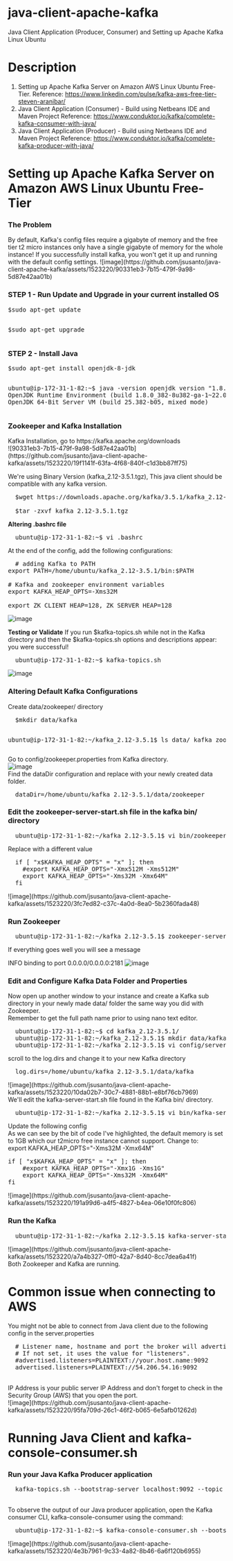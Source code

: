 # java-client-apache-kafka
Java Client Application (Producer, Consumer) and Setting up Apache Kafka Linux Ubuntu
# Description
1. Setting up Apache Kafka Server on Amazon AWS Linux Ubuntu Free-Tier.
Reference: https://www.linkedin.com/pulse/kafka-aws-free-tier-steven-aranibar/
3. Java Client Application (Consumer) - Build using Netbeans IDE and Maven Project
Reference: https://www.conduktor.io/kafka/complete-kafka-consumer-with-java/
4. Java Client Application (Producer) - Build using Netbeans IDE and Maven Project
Reference: https://www.conduktor.io/kafka/complete-kafka-producer-with-java/
# Setting up Apache Kafka Server on Amazon AWS Linux Ubuntu Free-Tier
<h3>The Problem</h3>
By default, Kafka's config files require a gigabyte of memory and the free tier t2 micro instances only have a single gigabyte of memory for the whole instance! If you successfully install kafka, you won't get it up and running with the default config settings.
![image](https://github.com/jsusanto/java-client-apache-kafka/assets/1523220/90331eb3-7b15-479f-9a98-5d87e42aa01b)
<h3>STEP 1 - Run Update and Upgrade in your current installed OS </h3>
<pre>
$sudo apt-get update

$sudo apt-get upgrade
</pre>
<h3>STEP 2 - Install Java</h3>
<pre>
$sudo apt-get install openjdk-8-jdk

ubuntu@ip-172-31-1-82:~$ java -version
openjdk version "1.8.0_382"
OpenJDK Runtime Environment (build 1.8.0_382-8u382-ga-1~22.04.1-b05)
OpenJDK 64-Bit Server VM (build 25.382-b05, mixed mode)
</pre>
<h3>Zookeeper and Kafka Installation</h3>
Kafka Installation, go to https://kafka.apache.org/downloads <br/>
![90331eb3-7b15-479f-9a98-5d87e42aa01b](https://github.com/jsusanto/java-client-apache-kafka/assets/1523220/19f1141f-63fa-4f68-840f-c1d3bb87ff75)

We're using Binary Version (kafka_2.12-3.5.1.tgz), This java client should be compatible with any kafka version.

<pre>
  $wget https://downloads.apache.org/kafka/3.5.1/kafka_2.12-3.5.1.tgz

  $tar -zxvf kafka_2.12-3.5.1.tgz
</pre>

<b>Altering .bashrc file</b>
<pre>
  ubuntu@ip-172-31-1-82:~$ vi .bashrc  
</pre>
At the end of the config, add the following configurations:
<pre>
  # adding Kafka to PATH
export PATH=/home/ubuntu/kafka_2.12-3.5.1/bin:$PATH

# Kafka and zookeeper environment variables
export KAFKA_HEAP_OPTS=-Xms32M

export ZK_CLIENT_HEAP=128, ZK_SERVER_HEAP=128
</pre>
![image](https://github.com/jsusanto/java-client-apache-kafka/assets/1523220/c1e10ee6-d277-4ef9-baa7-43f480e3ff77)

<b>Testing or Validate</b>
If you run $kafka-topics.sh while not in the Kafka directory and then the $kafka-topics.sh options and descriptions appear: you were successful!
<pre>
  ubuntu@ip-172-31-1-82:~$ kafka-topics.sh
</pre>
![image](https://github.com/jsusanto/java-client-apache-kafka/assets/1523220/2b773409-fc25-47fb-8603-4ee7af814b67)
<h3>Altering Default Kafka Configurations</h3>
Create data/zookeeper/ directory
<pre>
  $mkdir data/kafka
  
  ubuntu@ip-172-31-1-82:~/kafka_2.12-3.5.1$ ls data/
kafka  zookeeper
</pre>
Go to config/zookeeper.properties from Kafka directory. <br/>
![image](https://github.com/jsusanto/java-client-apache-kafka/assets/1523220/1efc1904-952b-449b-984e-1dbb16841647) <br/>
Find the dataDir configuration and replace with your newly created data folder.
<pre>
  dataDir=/home/ubuntu/kafka_2.12-3.5.1/data/zookeeper
</pre>
<h3>Edit the zookeeper-server-start.sh file in the kafka bin/ directory</h3>
<pre>
  ubuntu@ip-172-31-1-82:~/kafka_2.12-3.5.1$ vi bin/zookeeper-server-start.sh
</pre>
Replace with a different value
<pre>
  if [ "x$KAFKA_HEAP_OPTS" = "x" ]; then
    #export KAFKA_HEAP_OPTS="-Xmx512M -Xms512M"
    export KAFKA_HEAP_OPTS="-Xms32M -Xmx64M"
  fi
</pre>
![image](https://github.com/jsusanto/java-client-apache-kafka/assets/1523220/3fc7ed82-c37c-4a0d-8ea0-5b2360fada48)
<h3>Run Zookeeper</h3>
<pre>
  ubuntu@ip-172-31-1-82:~/kafka_2.12-3.5.1$ zookeeper-server-start.sh config/zookeeper.properties
</pre>
If everything goes well you will see a message <br/>

INFO binding to port 0.0.0.0/0.0.0.0:2181
![image](https://github.com/jsusanto/java-client-apache-kafka/assets/1523220/db0ac996-b0c8-48f7-bcbe-fefde04a8604)
<h3>Edit and Configure Kafka Data Folder and Properties</h3>
Now open up another window to your instance and create a Kafka sub directory in your newly made data/ folder the same way you did with Zookeeper. 
<br/>
Remember to get the full path name prior to using nano text editor.
<pre>
  ubuntu@ip-172-31-1-82:~$ cd kafka_2.12-3.5.1/
  ubuntu@ip-172-31-1-82:~/kafka_2.12-3.5.1$ mkdir data/kafka
  ubuntu@ip-172-31-1-82:~/kafka_2.12-3.5.1$ vi config/server.properties
</pre>
scroll to the log.dirs and change it to your new Kafka directory
<pre>
  log.dirs=/home/ubuntu/kafka_2.12-3.5.1/data/kafka
</pre>
![image](https://github.com/jsusanto/java-client-apache-kafka/assets/1523220/10da02b7-30c7-4881-88b1-e8bf76cb7969) <br/>
We'll edit the kafka-server-start.sh file found in the Kafka bin/ directory.
<pre>
  ubuntu@ip-172-31-1-82:~/kafka_2.12-3.5.1$ vi bin/kafka-server-start.sh
</pre>
Update the following config <br/>
As we can see by the bit of code I've highlighted, the default memory is set to 1GB which our t2micro free instance cannot support. Change to:
<br/>
export KAFKA_HEAP_OPTS="-Xms32M -Xmx64M"
<pre>
if [ "x$KAFKA_HEAP_OPTS" = "x" ]; then
    #export KAFKA_HEAP_OPTS="-Xmx1G -Xms1G"
    export KAFKA_HEAP_OPTS="-Xms32M -Xmx64M"
fi
</pre>
![image](https://github.com/jsusanto/java-client-apache-kafka/assets/1523220/191a99d6-a4f5-4827-b4ea-06e10f0fc806)
<h3>Run the Kafka</h3>
<pre>
  ubuntu@ip-172-31-1-82:~/kafka_2.12-3.5.1$ kafka-server-start.sh config/server.properties
</pre>
![image](https://github.com/jsusanto/java-client-apache-kafka/assets/1523220/a7a4b327-0ff0-42a7-8d40-8cc7dea6a41f)
<br/>
Both Zookeeper and Kafka are running.
<h1>Common issue when connecting to AWS</h1>
You might not be able to connect from Java client due to the following config in the server.properties <br/>
<pre>
  # Listener name, hostname and port the broker will advertise to clients.
  # If not set, it uses the value for "listeners".
  #advertised.listeners=PLAINTEXT://your.host.name:9092
  advertised.listeners=PLAINTEXT://54.206.54.16:9092
</pre>
<br/>
IP Address is your public server IP Address and don't forget to check in the Security Group (AWS) that you open the port.
<br/>
![image](https://github.com/jsusanto/java-client-apache-kafka/assets/1523220/95fa709d-26c1-46f2-b065-6e5afb01262d)
<h1>Running Java Client and kafka-console-consumer.sh</h1>
<h3>Run your Java Kafka Producer application</h3>
<pre>
  kafka-topics.sh --bootstrap-server localhost:9092 --topic demo_java --create --partitions 3 --replication-factor 1
</pre>
<br/>
To observe the output of our Java producer application, open the Kafka consumer CLI, kafka-console-consumer using the command:
<pre>
  ubuntu@ip-172-31-1-82:~$ kafka-console-consumer.sh --bootstrap-server localhost:9092 --topic demo_java
</pre>
![image](https://github.com/jsusanto/java-client-apache-kafka/assets/1523220/4e3b7961-9c33-4a82-8b46-6a6f120b6955)

